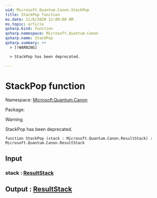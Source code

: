 ```yaml
---
uid: Microsoft.Quantum.Canon.StackPop
title: StackPop function
ms.date: 11/6/2020 12:00:00 AM
ms.topic: article
qsharp.kind: function
qsharp.namespace: Microsoft.Quantum.Canon
qsharp.name: StackPop
qsharp.summary: >+
  > [!WARNING]

  > StackPop has been deprecated.

---
```


# StackPop function

Namespace: [Microsoft.Quantum.Canon](xref:Microsoft.Quantum.Canon)

Package: [](https://nuget.org/packages/)


> [!WARNING]
> StackPop has been deprecated.



```qsharp
function StackPop (stack : Microsoft.Quantum.Canon.ResultStack) : Microsoft.Quantum.Canon.ResultStack
```


## Input

### stack : [ResultStack](xref:Microsoft.Quantum.Canon.ResultStack)





## Output : [ResultStack](xref:Microsoft.Quantum.Canon.ResultStack)

